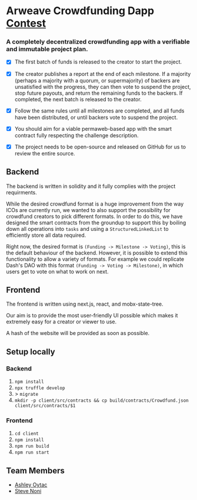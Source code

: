 # Arweave Crowdfunding Dapp [Contest](https://gitcoin.co/issue/ArweaveTeam/Bounties/12/3274)
### A completely decentralized crowdfunding app with a verifiable and immutable project plan.

- [x] The first batch of funds is released to the creator to start the project.

- [x] The creator publishes a report at the end of each milestone. If a majority (perhaps a majority with a quorum, or supermajority) of backers are unsatisfied with the progress, they can then vote to suspend the project, stop future payouts, and return the remaining funds to the backers. If completed, the next batch is released to the creator.

- [x] Follow the same rules until all milestones are completed, and all funds have been distributed, or until backers vote to suspend the project.

- [x] You should aim for a viable permaweb-based app with the smart contract fully respecting the challenge description.

- [x] The project needs to be open-source and released on GitHub for us to review the entire source.

## Backend

The backend is written in solidity and it fully complies with the project requirments.

While the desired crowdfund format is a huge improvement from the way ICOs are currently run, we wanted to also support the possibility for crowdfund creators to pick different formats. In order to do this, we have designed the smart contracts from the groundup to support this by boiling down all operations into `tasks` and using a `StructuredLinkedList` to efficiently store all data required.

Right now, the desired format is `(Funding -> Milestone -> Voting)`, this is the default behaviour of the backend. However, it is possible to extend this functionality to allow a variety of formats. For example we could replicate Dash's DAO with this format `(Funding -> Voting -> Milestone)`, in which users get to vote on what to work on next.

## Frontend

The frontend is written using next.js, react, and mobx-state-tree.

Our aim is to provide the most user-friendly UI possible which makes it extremely easy for a creator or viewer to use.

A hash of the website will be provided as soon as possible.

## Setup locally

### Backend
1. `npm install`
2. `npx truffle develop`
3. \> `migrate`
4. `mkdir -p client/src/contracts && cp build/contracts/Crowdfund.json client/src/contracts/$1`

### Frontend
1. `cd client`
2. `npm install`
3. `npm run build`
4. `npm run start`

## Team Members
* [Ashley Oytac](https://github.com/AshleyOyt)
* [Steve Noni](https://github.com/nionis)
